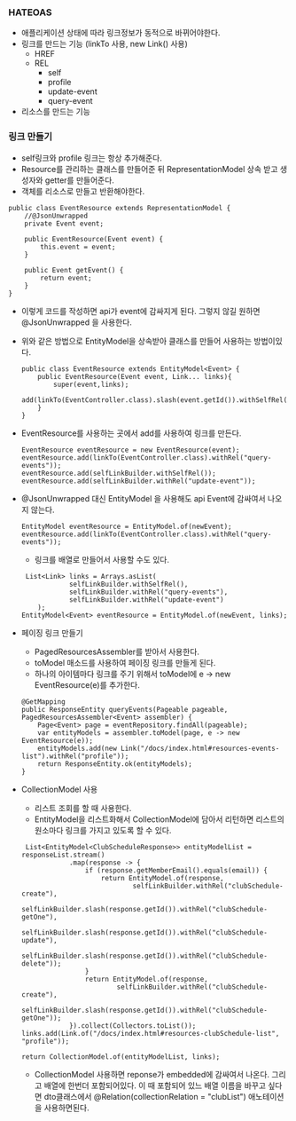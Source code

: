 ### HATEOAS
- 애플리케이션 상태에 따라 링크정보가 동적으로 바뀌어야한다.
- 링크를 만드는 기능 (linkTo 사용, new Link() 사용)
    - HREF
    - REL
        - self
        - profile
        - update-event
        - query-event
- 리소스를 만드는 기능



### 링크 만들기
- self링크와 profile 링크는 항상 추가해준다.
- Resource를 관리하는 클래스를 만들어준 뒤 RepresentationModel 상속 받고 생성자와 getter를 만들어준다.
- 객체를 리소스로 만들고 반환해야한다.
```
public class EventResource extends RepresentationModel {
    //@JsonUnwrapped
    private Event event;

    public EventResource(Event event) {
        this.event = event;
    }

    public Event getEvent() {
        return event;
    }
}
```
- 이렇게 코드를 작성하면 api가 event에 감싸지게 된다. 그렇지 않길 원하면 @JsonUnwrapped 을 사용한다.

- 위와 같은 방법으로 EntityModel을 상속받아 클래스를 만들어 사용하는 방법이있다.
    ```
    public class EventResource extends EntityModel<Event> {
        public EventResource(Event event, Link... links){
            super(event,links);
            add(linkTo(EventController.class).slash(event.getId()).withSelfRel());
        }
    }
    ```
- EventResource를 사용하는 곳에서 add를 사용하여 링크를 만든다.
    ```
    EventResource eventResource = new EventResource(event);
    eventResource.add(linkTo(EventController.class).withRel("query-events"));
    eventResource.add(selfLinkBuilder.withSelfRel());
    eventResource.add(selfLinkBuilder.withRel("update-event"));
    ```

- @JsonUnwrapped 대신 EntityModel 을 사용해도 api Event에 감싸여서 나오지 않는다.
    ```
    EntityModel eventResource = EntityModel.of(newEvent);
    eventResource.add(linkTo(EventController.class).withRel("query-events"));
    ```
    - 링크를 배열로 만들어서 사용할 수도 있다.
    ```
     List<Link> links = Arrays.asList(
                selfLinkBuilder.withSelfRel(),
                selfLinkBuilder.withRel("query-events"),
                selfLinkBuilder.withRel("update-event")
        );
    EntityModel<Event> eventResource = EntityModel.of(newEvent, links);
    ```
    
- 페이징 링크 만들기
    - PagedResourcesAssembler를 받아서 사용한다.
    - toModel 매소드를 사용하여 페이징 링크를 만들게 된다.
    - 하나의 아이템마다 링크를 주기 위해서 toModel에  e -> new EventResource(e)를 추가한다.
    ```
    @GetMapping
    public ResponseEntity queryEvents(Pageable pageable, PagedResourcesAssembler<Event> assembler) {
        Page<Event> page = eventRepository.findAll(pageable);
        var entityModels = assembler.toModel(page, e -> new EventResource(e));
        entityModels.add(new Link("/docs/index.html#resources-events-list").withRel("profile"));
        return ResponseEntity.ok(entityModels);
    }
    ```

- CollectionModel 사용
    - 리스트 조회를 할 때 사용한다.
    - EntityModel을 리스트화해서 CollectionModel에 담아서 리턴하면 리스트의 원소마다 링크를 가지고 있도록 할 수 있다.
    ```
     List<EntityModel<ClubScheduleResponse>> entityModelList = responseList.stream()
                .map(response -> {
                    if (response.getMemberEmail().equals(email)) {
                        return EntityModel.of(response,
                                selfLinkBuilder.withRel("clubSchedule-create"),
                                selfLinkBuilder.slash(response.getId()).withRel("clubSchedule-getOne"),
                                selfLinkBuilder.slash(response.getId()).withRel("clubSchedule-update"),
                                selfLinkBuilder.slash(response.getId()).withRel("clubSchedule-delete"));
                    }
                    return EntityModel.of(response,
                            selfLinkBuilder.withRel("clubSchedule-create"),
                            selfLinkBuilder.slash(response.getId()).withRel("clubSchedule-getOne"));
                }).collect(Collectors.toList());
    links.add(Link.of("/docs/index.html#resources-clubSchedule-list", "profile"));

    return CollectionModel.of(entityModelList, links);
    ```
    - CollectionModel 사용하면 reponse가 embedded에 감싸여서 나온다. 그리고 배열에 한번더 포함되어있다. 이 때 포함되어 있느 배열 이름을 바꾸고 싶다면 dto클래스에서 @Relation(collectionRelation = "clubList") 애노테이션을 사용하면된다.


